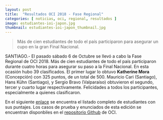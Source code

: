 ```yaml
---
layout: post
title:  "Resultados OCI 2018 - Fase Regional"
categories: [ noticias, oci, regional, resultados ]
image: estudiantes-ioi-japon.jpg
thumbnail: estudiantes-ioi-japon_thumbnail.jpg
---
```


> Más de cien estudiantes de todo el país participaron para asegurar un cupo en la gran Final Nacional.

SANTIAGO.- El pasado sábado 6 de Octubre se llevó a cabo la Fase Regional de OCI 2018. Más de cien estudiantes de todo el país participaron durante cuatro horas para asegurar su paso a la Final Nacional. En esta ocasión hubo 39 clasificados. El primer lugar lo obtuvo **Katherine Mora** (Concepción) con 325 puntos, de un total de 500. Mauricio Cari (Santiago), Hans Kühn (Santiago), y Sergio Bravo (Valparaíso) obtuvieron el segundo, tercer y cuarto lugar respectivamente. Felicidades a todos los participantes, especialmente a quienes clasificaron.

En el siguiente [enlace](https://olimpiada-informatica.cl/resultados/2018/regional.pdf) se encuentra el listado completo de estudiantes con sus puntajes. Los casos de prueba y enunciados de esta edición se encuentran disponbiles en el [repositorio Github](https://github.com/OCIoficial/2018-10-Regional/releases/download/2018-10/2018-10-Regional.zip) de OCI.

